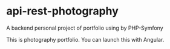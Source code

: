 # api-rest-photography
A backend personal project of portfolio using by PHP-Symfony

This is photography portfolio. You can launch this with Angular.
